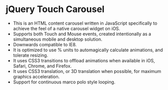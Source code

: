 # jQuery Touch Carousel

* This is an HTML content carousel written in JavaScript specifically to achieve the feel of a native carousel widget on iOS.
* Supports both Touch and Mouse events, created intentionally as a simultaneous mobile and desktop solution.
* Downwards compatible to IE8.
* It is optimized to use % units to automagically calculate animations, and tolerate resizing.
* It uses CSS3 transitions to offload animations when available in iOS, Safari, Chrome, and Firefox.
* It uses CSS3 translation, or 3D translation when possible, for maximum graphics acceleration.
* Support for continuous marco polo style looping.
